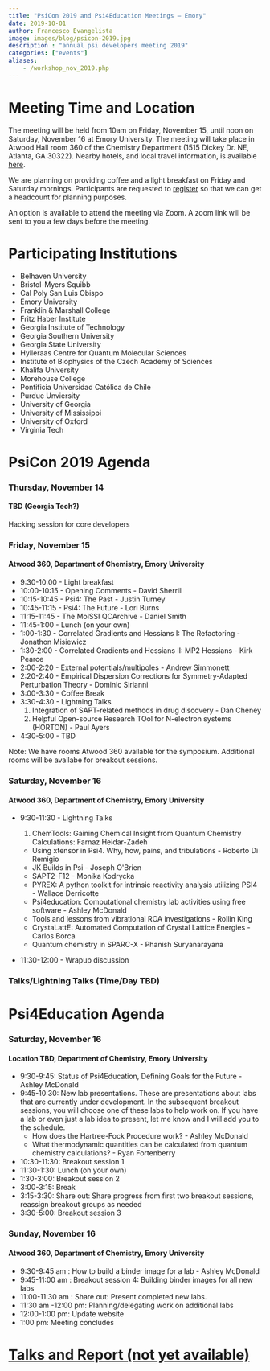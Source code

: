 ```yaml
---
title: "PsiCon 2019 and Psi4Education Meetings — Emory"
date: 2019-10-01
author: Francesco Evangelista
image: images/blog/psicon-2019.jpg
description : "annual psi developers meeting 2019"
categories: ["events"]
aliases:
    - /workshop_nov_2019.php
---
```


# Meeting Time and Location

The meeting will be held from 10am on Friday, November 15, until noon on
Saturday, November 16 at Emory University.
The meeting will take place in Atwood Hall room 360 of the Chemistry Department (1515 Dickey Dr. NE, Atlanta, GA 30322).
Nearby hotels, and local travel information, is available [here](http://www.evangelistalab.org/directions/).

We are planning on providing coffee and a light breakfast on Friday and
Saturday mornings. Participants are
requested to
[register](https://forms.gle/QHse8mzZptCwFDGj9)
so that we can get a headcount for planning purposes.

An option is available to attend the meeting via Zoom. A zoom link will be sent to you a few days before the meeting. 


# Participating Institutions

* Belhaven University
* Bristol-Myers Squibb
* Cal Poly San Luis Obispo 
* Emory University
* Franklin & Marshall College
* Fritz Haber Institute
* Georgia Institute of Technology
* Georgia Southern University
* Georgia State University
* Hylleraas Centre for Quantum Molecular Sciences
* Institute of Biophysics of the Czech Academy of Sciences
* Khalifa University
* Morehouse College
* Pontificia Universidad Católica de Chile
* Purdue Unviersity
* University of Georgia
* University of Mississippi
* University of Oxford
* Virginia Tech

# PsiCon 2019 Agenda

### Thursday, November 14
#### TBD (Georgia Tech?)

Hacking session for core developers

### Friday, November 15
#### Atwood 360, Department of Chemistry, Emory University

* 9:30-10:00 - Light breakfast
* 10:00-10:15 - Opening Comments - David Sherrill
* 10:15-10:45 - Psi4: The Past - Justin Turney 
* 10:45-11:15 - Psi4: The Future - Lori Burns
* 11:15-11:45 - The MolSSI QCArchive - Daniel Smith
* 11:45-1:00 - Lunch (on your own)
* 1:00-1:30 - Correlated Gradients and Hessians I: The Refactoring - Jonathon Misiewicz
* 1:30-2:00 - Correlated Gradients and Hessians II: MP2 Hessians - Kirk Pearce
* 2:00-2:20 - External potentials/multipoles - Andrew Simmonett
* 2:20-2:40 - Empirical Dispersion Corrections for Symmetry-Adapted Perturbation Theory - Dominic Sirianni
* 3:00-3:30 - Coffee Break
* 3:30-4:30 - Lightning Talks
  1. Integration of SAPT-related methods in drug discovery - Dan Cheney
  1. Helpful Open-source Research TOol for N-electron systems (HORTON) - Paul Ayers
* 4:30-5:00 - TBD

Note: We have rooms Atwood 360 available for the symposium. Additional rooms will be availabe for breakout sessions. 

### Saturday, November 16
#### Atwood 360, Department of Chemistry, Emory University

* 9:30-11:30 - Lightning Talks
  1. ChemTools: Gaining Chemical Insight from Quantum Chemistry Calculations: Farnaz Heidar-Zadeh
  - Using xtensor in Psi4. Why, how, pains, and tribulations - Roberto Di Remigio
  - JK Builds in Psi - Joseph O'Brien
  - SAPT2-F12 - Monika Kodrycka  
  - PYREX: A python toolkit for intrinsic reactivity analysis utilizing PSI4 - Wallace Derricotte
  - Psi4education: Computational chemistry lab activities using free software - Ashley McDonald  
  - Tools and lessons from vibrational ROA investigations - Rollin King
  - CrystaLattE: Automated Computation of Crystal Lattice Energies - Carlos Borca
  - Quantum chemistry in SPARC-X - Phanish Suryanarayana

* 11:30-12:00 - Wrapup discussion

### Talks/Lightning Talks (Time/Day TBD)


# Psi4Education Agenda

### Saturday, November 16
#### Location TBD, Department of Chemistry, Emory University

* 9:30-9:45:  Status of Psi4Education, Defining Goals for the Future - Ashley McDonald
* 9:45-10:30: New lab presentations.  These are presentations about labs that are currently under development.  In the subsequent breakout sessions, you will choose one of these labs to help work on.  If you have a lab or even just a lab idea to present, let me know and I will add you to the schedule.  
  - How does the Hartree-Fock Procedure work? - Ashley McDonald
  - What thermodynamic quantities can be calculated from quantum chemistry calculations? - Ryan Fortenberry
* 10:30-11:30:  Breakout session 1
* 11:30-1:30:  Lunch (on your own)
* 1:30-3:00:  Breakout session 2
* 3:00-3:15:  Break
* 3:15-3:30:  Share out: Share progress from first two breakout sessions, reassign breakout groups as needed
* 3:30-5:00:  Breakout session 3

### Sunday, November 16
#### Atwood 360, Department of Chemistry, Emory University

* 9:30-9:45 am :  How to build a binder image for a lab - Ashley McDonald
* 9:45-11:00 am :  Breakout session 4:  Building binder images for all new labs
* 11:00-11:30 am : Share out:  Present completed new labs.  
* 11:30 am -12:00 pm:  Planning/delegating work on additional labs
* 12:00-1:00 pm:  Update website
* 1:00 pm:  Meeting concludes


# [Talks and Report (not yet available)](https://github.com/psi4/psicon2019)

